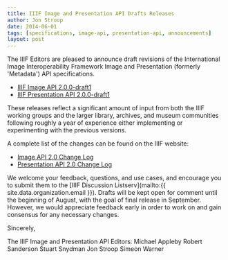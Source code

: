 ```yaml
---
title: IIIF Image and Presentation API Drafts Releases
author: Jon Stroop
date: 2014-06-01
tags: [specifications, image-api, presentation-api, announcements]
layout: post
---
```


The IIIF Editors are pleased to announce draft revisions of the International Image Interoperability Framework Image and Presentation (formerly 'Metadata') API specifications.

 * [IIIF Image API 2.0.0-draft1](/api/image/2.0/)
 * [IIIF Presentation API 2.0.0-draft1](/api/presentation/2.0/)

These releases reflect a significant amount of input from both the IIIF working groups and the larger library, archives, and museum communities following roughly a year of experience either implementing or experimenting with the previous versions.

A complete list of the changes can be found on the IIIF website:

 * [Image API 2.0 Change Log](/api/image/2.0/change-log.html)
 * [Presentation API 2.0 Change Log](/api/presentation/2.0/change-log.html)

We welcome your feedback, questions, and use cases, and encourage you to submit them to the [IIIF Discussion Listserv](mailto:{{ site.data.organization.email }}). Drafts will be kept open for comment until the beginning of August, with the goal of final release in September. However, we would appreciate feedback early in order to work on and gain consensus for any necessary changes.

Sincerely,

The IIIF Image and Presentation API Editors:
Michael Appleby
Robert Sanderson
Stuart Snydman
Jon Stroop
Simeon Warner
